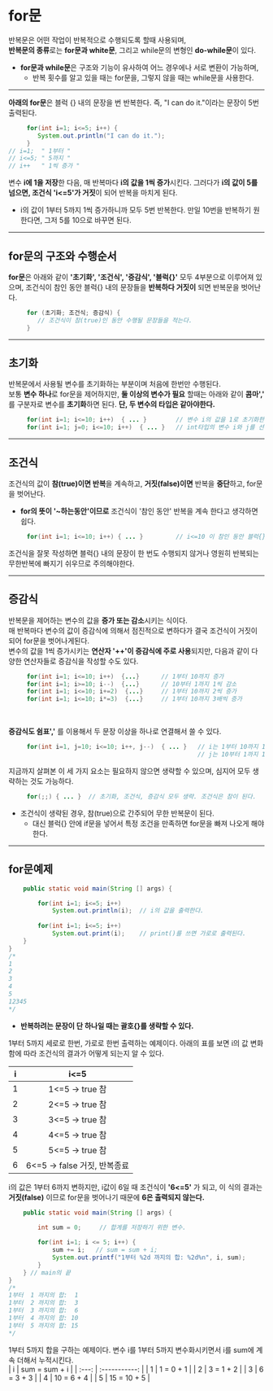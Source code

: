 # for문
반복문은 어떤 작업이 반복적으로 수행되도록 할때 사용되며,<br>
**반복문의 종류**로는 **for문과 white문**, 그리고 while문의 변형인 **do-while문**이 있다.

* **for문과 while문**은 구조와 기능이 유사하여 어느 경우에나 서로 변환이 가능하며,
  *  반복 횟수를 알고 있을 때는 for문을, 그렇지 않을 때는 while문을 사용한다.<br>
  
---

**아래의 for문**은 블럭 {} 내의 문장을 번 반복한다. 즉, "I can do it."이라는 문장이 5번 출력된다.

```java
     for(int i=1; i<=5; i++) {
        System.out.println("I can do it.");
     }
// i=1;  " 1부터 "
// i<=5; " 5까지 "
// i++   " 1씩 증가 "
```
변수 **i에 1을 저장**한 다음, 매 반복마다 **i의 값을 1씩 증가**시킨다. 그러다가 **i의 값이 5를 넘으면, 조건식 'i<=5'가 거짓**이 되어 반복을 마치게 된다.<br>
* i의 값이 1부터 5까지 1씩 증가하니까 모두 5번 반복한다. 만일 10번을 반복하기 원한다면, 그저 5를 10으로 바꾸면 된다.

---

## **for문의 구조와 수행순서**
**for문**은 아래와 같이 **'초기화', '조건식', '증감식', '블럭{}'** 모두 4부분으로 이루어져 있으며, 조건식이 참인 동안 블럭{} 내의 문장들을 **반복하다 거짓이** 되면 반복문을 벗어난다.
```java
     for (초기화; 조건식; 증감식) {
        // 조건식이 참(true)인 동안 수행될 문장들을 적는다.
     }
```

---

## **초기화**
반복문에서 사용될 변수를 초기화하는 부분이며 처음에 한번만 수행된다. <br>
보통 **변수 하나**로 for문을 제어하지만, **둘 이상의 변수가 필요** 할때는 아래와 같이 **콤마','** 를 구분자로 변수를 **초기화**하면 된다. **단, 두 변수의 타입은 같아야한다.**
```java
     for(int i=1; i<=10; i++)  { ... }        // 변수 i의 값을 1로 초기화한다.
     for(int i=1; j=0; i<=10; i++)  { ... }   // int타입의 변수 i와 j를 선언하고 초기화.
```

---

## **조건식**
조건식의 값이 **참(true)이면 반복**을 계속하고, **거짓(false)이면** 반복을 **중단**하고, for문을 벗어난다. 
* **for의 뜻이 '~하는동안'이므로** 조건식이 '참인 동안' 반복을 계속 한다고 생각하면 쉽다.
```java
     for(int i=1; i<=10; i++) { ... }         // i<=10 이 참인 동안 블럭{}안의 문장들을 반복
```
조건식을 잘못 작성하면 블럭{} 내의 문장이 한 번도 수행되지 않거나 영원히 반복되는 무한반복에 빠지기 쉬우므로 주의해야한다.

---

## **증감식**
반복문을 제어하는 변수의 값을 **증가 또는 감소**시키는 식이다. <br>
매 반복마다 변수의 값이 증감식에 의해서 점진적으로 변하다가 결국 조건식이 거짓이 되어 for문을 벗어나게된다.<br>
변수의 값을 1씩 증가시키는 **연산자 '++'이 증감식에 주로 사용**되지만, 다음과 같이 다양한 연산자들로 증감식을 작성할 수도 있다.
```java
     for(int i=1; i<=10; i++)  {...}      // 1부터 10까지 증가
     for(int i=1; i>=10; i--)  {...}      // 10부터 1까지 1씩 감소
     for(int i=1; i<=10; i+=2)  {...}     // 1부터 10까지 2씩 증가  
     for(int i=1; i<=10; i*=3)  {...}     // 1부터 10까지 3배씩 증가
``` 
<br>

**증감식도 쉼표','** 를 이용해서 두 문장 이상을 하나로 연결해서 쓸 수 있다.

```java
     for(int i=1, j=10; i<=10; i++, j--)  { ... }   // i는 1부터 10까지 1씩 증가하고
                                                    // j는 10부터 1까지 1씩 감소한다.
```

지금까지 살펴본 이 세 가지 요소는 필요하지 않으면 생략할 수 있으며, 심지어 모두 생략하는 것도 가능하다.
```java
     for(;;) { ... }  // 초기화, 조건식, 증감식 모두 생략. 조건식은 참이 된다.
```
* 조건식이 생략된 경우, 참(true)으로 간주되어 무한 반복문이 된다. 
  * 대신 블럭{} 안에 if문을 넣어서 특정 조건을 만족하면 for문을 빠져 나오게 해야한다.

---

## **for문**예제

```java
	public static void main(String [] args) {   

		for(int i=1; i<=5; i++)
			System.out.println(i);  // i의 값을 출력한다.
		
		for(int i=1; i<=5; i++)
			System.out.print(i);    // print()를 쓰면 가로로 출력된다.
	}
}
/* 
1
2
3
4
5
12345
*/
```
* **반복하려는 문장이 단 하나일 때는 괄호{}를 생략할 수 있다.** <br>

1부터 5까지 세로로 한번, 가로로 한번 출력하는 예제이다. 아래의 표를 보면 i의 값 변화함에 따라 조건식의 결과가 어떻게 되는지 알 수 있다.

|   i   |            i<=5             |
| :---: | :-------------------------: |
|   1   |       1<=5 → true 참        |
|   2   |       2<=5 → true 참        |
|   3   |       3<=5 → true 참        |
|   4   |       4<=5 → true 참        |
|   5   |       5<=5 → true 참        |
|   6   | 6<=5 → false 거짓, 반복종료 |

i의 값은 1부터 6까지 변하지만, i값이 6일 때 조건식이 **'6<=5'** 가 되고, 이 식의 결과는 **거짓(false)** 이므로 for문을 벗어나기 때문에 **6은 출력되지 않는다.**

```java
	public static void main(String [] args) {   

		int sum = 0;     // 합계를 저장하기 위한 변수.
		
		for(int i=1; i <= 5; i++) {
			sum += i;   // sum = sum + i;
			System.out.printf("1부터 %2d 까지의 합: %2d%n", i, sum);
		}
	} // main의 끝
} 
/*
1부터  1 까지의 합:  1
1부터  2 까지의 합:  3
1부터  3 까지의 합:  6
1부터  4 까지의 합: 10
1부터  5 까지의 합: 15
*/
```
1부터 5까지 합을 구하는 예제이다. 변수 i를 1부터 5까지 변수화시키면서 i를 sum에 계속 더해서 누적시킨다. <br>
|   i   | sum = sum + i |
| :---: | :-----------: |
|   1   |   1 = 0 + 1   |
|   2   |   3 = 1 + 2   |
|   3   |   6 = 3 + 3   |
|   4   |  10 = 6 + 4   |
|   5   |  15 = 10 + 5  |
